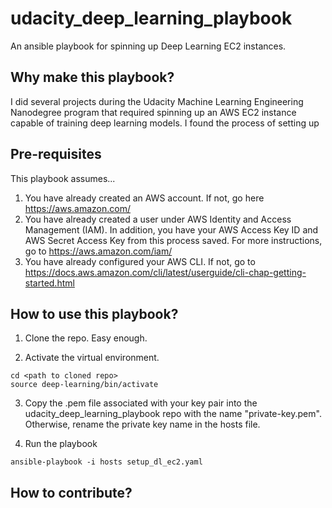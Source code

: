 # udacity_deep_learning_playbook
An ansible playbook for spinning up Deep Learning EC2 instances. 

## Why make this playbook? 
I did several projects during the Udacity Machine Learning Engineering Nanodegree program that required spinning up an AWS EC2 instance capable of training deep learning models. I found the process of setting up 

## Pre-requisites
This playbook assumes... 
1. You have already created an AWS account. If not, go here https://aws.amazon.com/
2. You have already created a user under AWS Identity and Access Management (IAM). In addition, you have your AWS Access Key ID and AWS Secret Access Key from this process saved. For more instructions, go to https://aws.amazon.com/iam/
3. You have already configured your AWS CLI. If not, go to https://docs.aws.amazon.com/cli/latest/userguide/cli-chap-getting-started.html


## How to use this playbook? 
1. Clone the repo. 
Easy enough. 

2. Activate the virtual environment. 
```
cd <path to cloned repo>
source deep-learning/bin/activate
```

3. Copy the .pem file associated with your key pair into the udacity_deep_learning_playbook repo with the name "private-key.pem". Otherwise, rename the private key name in the hosts file. 

4. Run the playbook
```
ansible-playbook -i hosts setup_dl_ec2.yaml
```

## How to contribute?

